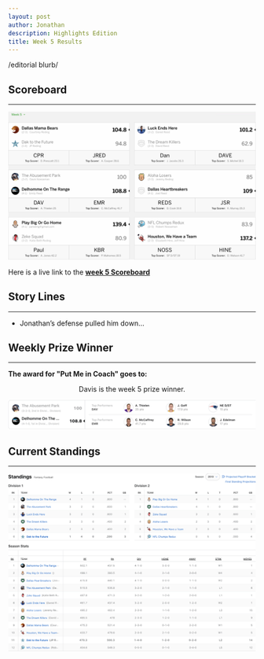 ```yaml
---
layout: post
author: Jonathan
description: Highlights Edition
title: Week 5 Results
---
```

/editorial blurb/

## Scoreboard
---
<img class="center" src="/assets/results/wr5.png" alt="week 5 results">

Here is a live link to the **[week 5 Scoreboard](https://fantasy.espn.com/football/league/scoreboard?leagueId=215530&matchupPeriodId=5&mSPID=5)**


## Story Lines
---
- Jonathan’s defense pulled him down… 

## Weekly Prize Winner
---
**The award for "Put Me in Coach" goes to:**

<p  class="callout" align="center"> Davis is the week 5 prize winner.</p>

<img class="center" src="/assets/results/biggestloser.png" alt="Biggest Loser">


## Current Standings
---

<img class="center" src="/assets/results/ws5.png" alt="week 5 standings">